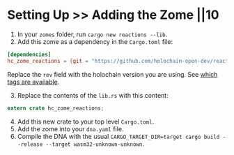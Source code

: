 # Setting Up >> Adding the Zome ||10

1. In your `zomes` folder, run `cargo new reactions --lib`.
2. Add this zome as a dependency in the `Cargo.toml` file:

```toml
[dependencies]
hc_zome_reactions = {git = "https://github.com/holochain-open-dev/reactions", rev = "for-hc-v0.0.124", package = "hc_zome_reactions"}
```

Replace the `rev` field with the holochain version you are using. See [which tags are available](https://github.com/holochain-open-dev/reactions/tags).

3.  Replace the contents of the `lib.rs` with this content:

```rust
extern crate hc_zome_reactions;
```

4. Add this new crate to your top level `Cargo.toml`.
5. Add the zome into your `dna.yaml` file.
6. Compile the DNA with the usual `CARGO_TARGET_DIR=target cargo build --release --target wasm32-unknown-unknown`.
